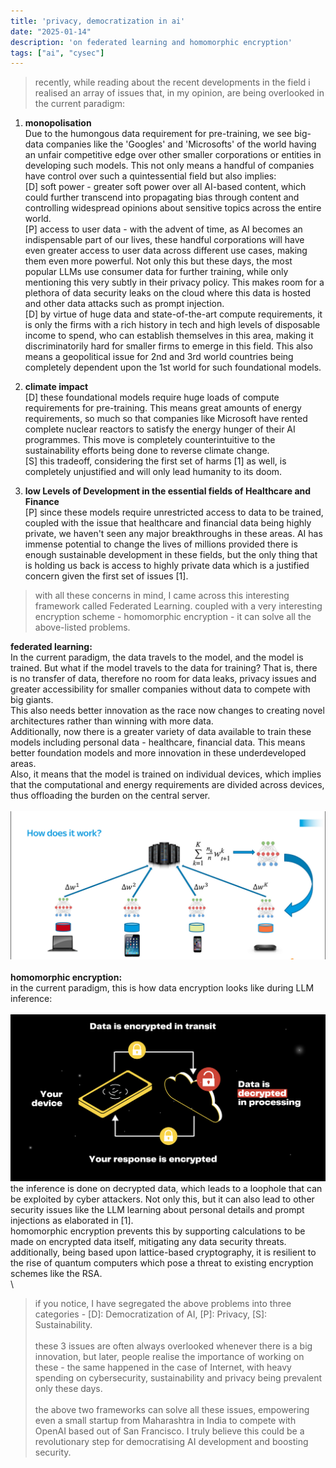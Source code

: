 ```yaml
---
title: 'privacy, democratization in ai'
date: "2025-01-14"
description: 'on federated learning and homomorphic encryption'
tags: ["ai", "cysec"]
---
```


>recently, while reading about the recent developments in the field i realised an array of issues that, in my opinion, are being overlooked in the current paradigm:

1. **monopolisation** \
Due to the humongous data requirement for pre-training, we see big-data companies like the 'Googles' and 'Microsofts' of the world having an unfair competitive edge over other smaller corporations or entities in developing such models. This not only means a handful of companies have control over such a quintessential field but also implies:
\
[D] soft power - greater soft power over all AI-based content, which could further transcend into propagating bias through content and controlling widespread opinions about sensitive topics across the entire world.
\
[P] access to user data - with the advent of time, as AI becomes an indispensable part of our lives, these handful corporations will have even greater access to user data across different use cases, making them even more powerful. Not only this but these days, the most popular LLMs use consumer data for further training, while only mentioning this very subtly in their privacy policy. This makes room for a plethora of data security leaks on the cloud where this data is hosted and other data attacks such as prompt injection.
\
[D] by virtue of huge data and state-of-the-art compute requirements, it is only the firms with a rich history in tech and high levels of disposable income to spend, who can establish themselves in this area, making it discriminatorily hard for smaller firms to emerge in this field. This also means a geopolitical issue for 2nd and 3rd world countries being completely dependent upon the 1st world for such foundational models.


2. **climate impact** \
[D] these foundational models require huge loads of compute requirements for pre-training. This means great amounts of energy requirements, so much so that companies like Microsoft have rented complete nuclear reactors to satisfy the energy hunger of their AI programmes. This move is completely counterintuitive to the sustainability efforts being done to reverse climate change.
\
[S] this tradeoff, considering the first set of harms [1] as well, is completely unjustified and will only lead humanity to its doom.


3. **low Levels of Development in the essential fields of Healthcare and Finance** \
[P] since these models require unrestricted access to data to be trained, coupled with the issue that healthcare and financial data being highly private, we haven't seen any major breakthroughs in these areas. AI has immense potential to change the lives of millions provided there is enough sustainable development in these fields, but the only thing that is holding us back is access to highly private data which is a justified concern given the first set of issues [1].

> with all these concerns in mind, I came across this interesting framework called Federated Learning. coupled with a very interesting encryption scheme - homomorphic encryption - it can solve all the above-listed problems. 

**federated learning:** \
In the current paradigm, the data travels to the model, and the model is trained. But what if the model travels to the data for training? That is, there is no transfer of data, therefore no room for data leaks, privacy issues and greater accessibility for smaller companies without data to compete with big giants.
\
This also needs better innovation as the race now changes to creating novel architectures rather than winning with more data. 
\
Additionally, now there is a greater variety of data available to train these models including personal data - healthcare, financial data. This means better foundation models and more innovation in these underdeveloped areas.
\
Also, it means that the model is trained on individual devices, which implies that the computational and energy requirements are divided across devices, thus offloading the burden on the central server.
\
\
![federated learning](/img/crude/fed/fed1.png)
\
\
**homomorphic encryption:**
\
in the current paradigm, this is how data encryption looks like during LLM inference:
\
\
![homomorphic encryption](/img/crude/fed/fed2.png)
\
the inference is done on decrypted data, which leads to a loophole that can be exploited by cyber attackers. Not only this, but it can also lead to other security issues like the LLM learning about personal details and prompt injections as elaborated in [1].
\
homomorphic encryption prevents this by supporting calculations to be made on encrypted data itself, mitigating any data security threats.
\
additionally, being based upon lattice-based cryptography, it is resilient to the rise of quantum computers which pose a threat to existing encryption schemes like the RSA.
\
\
>if you notice, I have segregated the above problems into three categories - [D]: Democratization of AI, [P]: Privacy, [S]: Sustainability.
\
\
these 3 issues are often always overlooked whenever there is a big innovation, but later, people realise the importance of working on these - the same happened in the case of Internet, with heavy spending on cybersecurity, sustainability and privacy being prevalent only these days.
\
\
the above two frameworks can solve all these issues, empowering even a small startup from Maharashtra in India to compete with OpenAI based out of San Francisco. I truly believe this could be a revolutionary step for democratising AI development and boosting security.